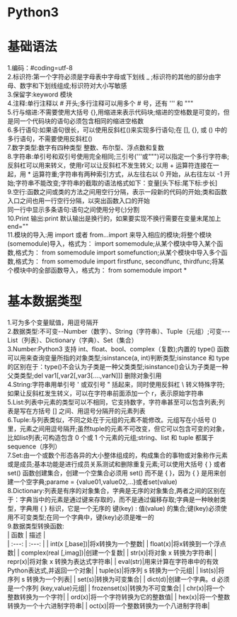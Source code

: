 # Python3  


# 基础语法
1.编码：#coding=utf-8  
2.标识符:第一个字符必须是字母表中字母或下划线 _ ;标识符的其他的部分由字母、数字和下划线组成;标识符对大小写敏感  
3.保留字:keyword 模块  
4.注释:单行注释以 # 开头;多行注释可以用多个 # 号，还有 ''' 和 """  
5.行与缩进:不需要使用大括号 {},用缩进来表示代码块;缩进的空格数是可变的，但是同一个代码块的语句必须包含相同的缩进空格数  
6.多行语句:如果语句很长，可以使用反斜杠(\)来实现多行语句;在 [], {}, 或 () 中的多行语句，不需要使用反斜杠(\)  
7.数字类型:数字有四种类型 整数、布尔型、浮点数和复数  
8.字符串:单引号和双引号使用完全相同;三引号('''或""")可以指定一个多行字符串;反斜杠可以用来转义，使用r可以让反斜杠不发生转义;
以用 + 运算符连接在一起，用 * 运算符重;字符串有两种索引方式，从左往右以 0 开始，从右往左以 -1 开始;字符串不能改变;字符串的截取的语法格式如下：变量[头下标:尾下标:步长]   
9.空行:函数之间或类的方法之间用空行分隔，表示一段新的代码的开始;类和函数入口之间也用一行空行分隔，以突出函数入口的开始   
同一行中显示多条语句:语句之间使用分号(;)分割  
10.Print 输出:print 默认输出是换行的，如果要实现不换行需要在变量末尾加上 end=""   
11.模块的导入:用 import 或者 from...import 来导入相应的模块;将整个模块(somemodule)导入，格式为： import somemodule;从某个模块中导入某个函数,格式为： from somemodule import somefunction;从某个模块中导入多个函数,格式为： from somemodule import firstfunc, secondfunc, thirdfunc;将某个模块中的全部函数导入，格式为： from somemodule import *
# 基本数据类型
1.可为多个变量赋值，用逗号隔开   
2.数据类型:不可变--Number（数字）、String（字符串）、Tuple（元组）;可变---List（列表）、Dictionary（字典）、Set（集合）   
3.Number:Python3 支持 int、float、bool、complex（复数);内置的 type() 函数可以用来查询变量所指的对象类型;isinstance(a, int)判断类型;isinstance 和 type 的区别在于：type()不会认为子类是一种父类类型;isinstance()会认为子类是一种父类类型;del var1[,var2[,var3[....,varN]]] 删除对象引用   
4.String:字符串用单引号 ' 或双引号 " 括起来，同时使用反斜杠 \ 转义特殊字符;如果让反斜杠发生转义，可以在字符串前面添加一个 r，表示原始字符串    
5.List:列表中元素的类型可以不相同，它支持数字，字符串甚至可以包含列表;列表是写在方括号 [] 之间、用逗号分隔开的元素列表   
6.Tuple:与列表类似，不同之处在于元组的元素不能修改。元组写在小括号 () 里，元素之间用逗号隔开;虽然tuple的元素不可改变，但它可以包含可变的对象，比如list列表;可构造包含 0 个或 1 个元素的元组;string、list 和 tuple 都属于 sequence（序列）    
7.Set:由一个或数个形态各异的大小整体组成的，构成集合的事物或对象称作元素或是成员;基本功能是进行成员关系测试和删除重复元素;可以使用大括号 { } 或者 set() 函数创建集合，创建一个空集合必须用 set() 而不是 { }，因为 { } 是用来创建一个空字典;parame = {value01,value02,...}或者set(value)  
8.Dictionary:列表是有序的对象集合，字典是无序的对象集合,两者之间的区别在于：字典当中的元素是通过键来存取的，而不是通过偏移存取;字典是一种映射类型，字典用 { } 标识，它是一个无序的 键(key) : 值(value) 的集合;键(key)必须使用不可变类型;在同一个字典中，键(key)必须是唯一的    
9.数据类型转换函数:   
| 函数 | 描述 |  
| :---: | :---: |
| int(x [,base])|将x转换为一个整数|
| float(x)|将x转换到一个浮点数|
| complex(real [,imag])|创建一个复数|
| str(x)|将对象 x 转换为字符串|
| repr(x)|将对象 x 转换为表达式字符串|
| eval(str)|用来计算在字符串中的有效Python表达式,并返回一个对象|
| tuple(s)|将序列 s 转换为一个元组|
| list(s)|将序列 s 转换为一个列表|
| set(s)|转换为可变集合|
| dict(d)|创建一个字典。d 必须是一个序列 (key,value)元组|
| frozenset(s)|转换为不可变集合|
| chr(x)|将一个整数转换为一个字符|
| ord(x)|将一个字符转换为它的整数值|
| hex(x)|将一个整数转换为一个十六进制字符串|
| oct(x)|将一个整数转换为一个八进制字符串|

